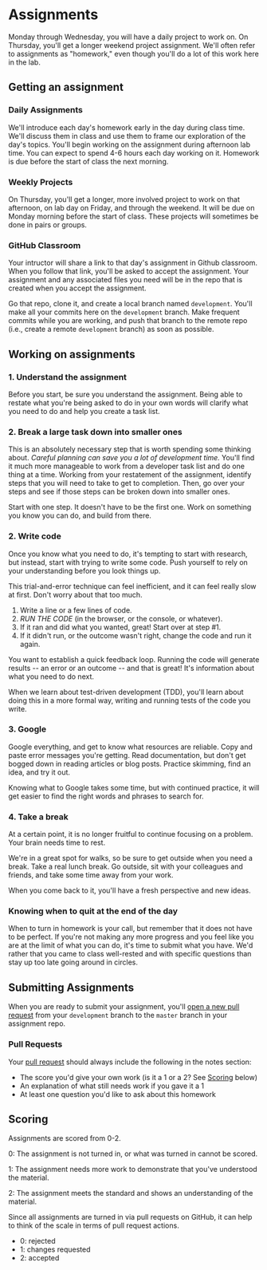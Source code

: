 # Assignments

Monday through Wednesday, you will have a daily project to work on. On Thursday, you'll get a longer weekend project assignment. We'll often refer to assignments as "homework," even though you'll do a lot of this work here in the lab.

## Getting an assignment

### Daily Assignments

We'll introduce each day's homework early in the day during class time. We'll discuss them in class and use them to frame our exploration of the day's topics. You'll begin working on the assignment during afternoon lab time. You can expect to spend 4-6 hours each day working on it. Homework is due before the start of class the next morning.

### Weekly Projects

On Thursday, you'll get a longer, more involved project to work on that afternoon, on lab day on Friday, and through the weekend. It will be due on Monday morning before the start of class. These projects will sometimes be done in pairs or groups.

### GitHub Classroom

Your intructor will share a link to that day's assignment in Github classroom. When you follow that link, you'll be asked to accept the assignment. Your assignment and any associated files you need will be in the repo that is created when you accept the assignment.

Go that repo, clone it, and create a local branch named `development`. You'll make all your commits here on the `development` branch. Make frequent commits while you are working, and push that branch to the remote repo (i.e., create a remote `development` branch) as soon as possible.

## Working on assignments

### 1. Understand the assignment

Before you start, be sure you understand the assignment. Being able to restate what you're being asked to do in your own words will clarify what you need to do and help you create a task list.

### 2. Break a large task down into smaller ones

This is an absolutely necessary step that is worth spending some thinking about. _Careful planning can save you a lot of development time._ You'll find it much more manageable to work from a developer task list and do one thing at a time. Working from your restatement of the assignment, identify steps that you will need to take to get to completion. Then, go over your steps and see if those steps can be broken down into smaller ones.

Start with one step. It doesn't have to be the first one. Work on something you know you can do, and build from there.

### 2. Write code

Once you know what you need to do, it's tempting to start with research, but instead, start with trying to write some code. Push yourself to rely on your understanding before you look things up.

This trial-and-error technique can feel inefficient, and it can feel really slow at first. Don't worry about that too much.

1. Write a line or a few lines of code.
2. _RUN THE CODE_ (in the browser, or the console, or whatever).
3. If it ran and did what you wanted, great! Start over at step #1.
4. If it didn't run, or the outcome wasn't right, change the code and run it again.

You want to establish a quick feedback loop. Running the code will generate results -- an error or an outcome -- and that is great! It's information about what you need to do next.

When we learn about test-driven development (TDD), you'll learn about doing this in a more formal way, writing and running tests of the code you write.

### 3. Google

Google everything, and get to know what resources are reliable. Copy and paste error messages you're getting. Read documentation, but don't get bogged down in reading articles or blog posts. Practice skimming, find an idea, and try it out.

Knowing what to Google takes some time, but with continued practice, it will get easier to find the right words and phrases to search for.

### 4. Take a break

At a certain point, it is no longer fruitful to continue focusing on a problem. Your brain needs time to rest.

We're in a great spot for walks, so be sure to get outside when you need a break. Take a real lunch break. Go outside, sit with your colleagues and friends, and take some time away from your work.

When you come back to it, you'll have a fresh perspective and new ideas.

### Knowing when to quit at the end of the day

When to turn in homework is your call, but remember that it does not have to be perfect. If you're not making any more progress and you feel like you are at the limit of what you can do, it's time to submit what you have. We'd rather that you came to class well-rested and with specific questions than stay up too late going around in circles.

## Submitting Assignments

When you are ready to submit your assignment, you'll [open a new pull request](https://help.github.com/articles/creating-a-pull-request/) from your `development` branch to the `master` branch in your assignment repo.

### Pull Requests

Your [pull request](https://help.github.com/articles/about-pull-requests/) should always include the following in the notes section:

- The score you'd give your own work (is it a 1 or a 2? See [Scoring](#Scoring) below)
- An explanation of what still needs work if you gave it a 1
- At least one question you'd like to ask about this homework

## Scoring

Assignments are scored from 0-2.

0: The assignment is not turned in, or what was turned in cannot be scored.

1: The assignment needs more work to demonstrate that you've understood the material.

2: The assignment meets the standard and shows an understanding of the material.

Since all assignments are turned in via pull requests on GitHub, it can help to think of the scale in terms of pull request actions.

- 0: rejected
- 1: changes requested
- 2: accepted